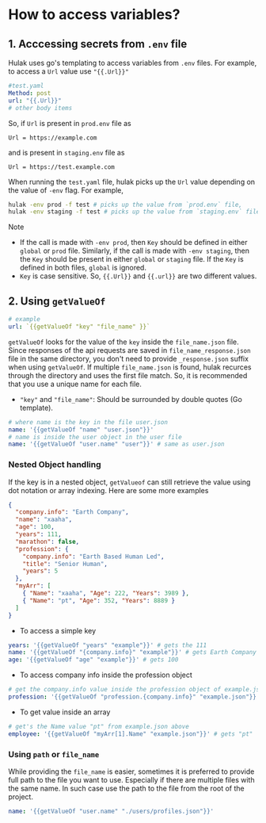 # How to access variables?

## 1. Acccessing secrets from `.env` file

Hulak uses go's templating to access variables from `.env` files. For example, to access a `Url` value use `"{{.Url}}"`

```yaml
#test.yaml
Method: post
url: "{{.Url}}"
# other body items
```

So, if `Url` is present in `prod.env` file as

```env
Url = https://example.com
```

and is present in `staging.env` file as

```env
Url = https://test.example.com
```

When running the `test.yaml` file, hulak picks up the `Url` value depending on the value of `-env` flag. For example,

```bash
hulak -env prod -f test # picks up the value from `prod.env` file,
hulak -env staging -f test # picks up the value from `staging.env` file
```

> [!Note]
>
> - If the call is made with `-env prod`, then `Key` should be defined in either `global` or `prod` file. Similarly, if the call is made with `-env staging`, then the `Key` should be present in either `global` or `staging` file. If the `Key` is defined in both files, `global` is ignored.
> - `Key` is case sensitive. So, `{{.Url}}` and `{{.url}}` are two different values.

## 2. Using `getValueOf`

```yaml
# example
url: `{{getValueOf "key" "file_name" }}`
```

`getValueOf` looks for the value of the `key` inside the `file_name.json` file. Since responses of the api requests are saved in `file_name_response.json` file in the same directory, you don't need to provide `_response.json` suffix when using `getValueOf`. If multiple `file_name.json` is found, hulak recurces through the directory and uses the first file match. So, it is recommended that you use a unique name for each file.

- `"key"` and `"file_name"`: Should be surrounded by double quotes (Go template).

```yaml
# where name is the key in the file user.json
name: '{{getValueOf "name" "user.json"}}'
# name is inside the user object in the user file
name: '{{getValueOf "user.name" "user"}}' # same as user.json
```

### Nested Object handling

If the key is in a nested object, `getValueof` can still retrieve the value using dot notation or array indexing. Here are some more examples

```json
{
  "company.info": "Earth Company",
  "name": "xaaha",
  "age": 100,
  "years": 111,
  "marathon": false,
  "profession": {
    "company.info": "Earth Based Human Led",
    "title": "Senior Human",
    "years": 5
  },
  "myArr": [
    { "Name": "xaaha", "Age": 222, "Years": 3989 },
    { "Name": "pt", "Age": 352, "Years": 8889 }
  ]
}
```

- To access a simple key

```yaml
years: '{{getValueOf "years" "example"}}' # gets the 111
name: '{{getValueOf "{company.info}" "example"}}' # gets Earth Company
age: '{{getValueOf "age" "example"}}' # gets 100
```

- To access company info inside the profession object

```yaml
# get the company.info value inside the profession object of example.json file
profession: '{{getValueOf "profession.{company.info}" "example.json"}}' # gets Earth Based Human Led
```

- To get value inside an array

```yaml
# get's the Name value "pt" from example.json above
employee: '{{getValueOf "myArr[1].Name" "example.json"}}' # gets "pt"
```

### Using `path` or `file_name`

While providing the `file_name` is easier, sometimes it is preferred to provide full path to the file you want to use. Especially if there are multiple files with the same name.
In such case use the path to the file from the root of the project.

```yaml
name: '{{getValueOf "user.name" "./users/profiles.json"}}'
```

